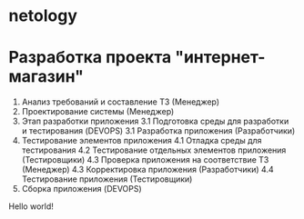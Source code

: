 # netology
# Разработка проекта "интернет-магазин"


1. Анализ требований и составление ТЗ (Менеджер)
2. Проектирование системы (Менеджер)
3. Этап разработки приложения 
   3.1 Подготовка среды для разработки и тестирования (DEVOPS)
   3.1 Разработка приложения (Разработчики)
4. Тестирование элементов приложения 
   4.1 Отладка среды для тестирования
   4.2 Тестирование отдельных элементов приложения (Тестировщики)
   4.3 Проверка приложения на соответствие ТЗ (Менеджер)
   4.3 Корректировка приложения (Разработчики)
   4.4 Тестирование приложения (Тестировщики)
5. Сборка приложения (DEVOPS)


Hello world!
